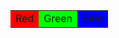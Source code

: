 <table>
  <tr>
    <td bgcolor="#FF0000">Red</td>
    <td bgcolor="#00FF00">Green</td>
    <td bgcolor="#0000FF">Blue</td>
  </tr>
</table>

